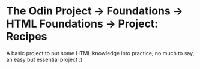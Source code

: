 # The Odin Project -> Foundations -> HTML Foundations -> Project: Recipes
A basic project to put some HTML knowledge into practice, no much to say, an easy but essential project :)
